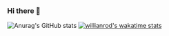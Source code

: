 ### Hi there 👋

<!--
**Geovanna-Lima/Geovanna-Lima** is a ✨ _special_ ✨ repository because its `README.md` (this file) appears on your GitHub profile.

Here are some ideas to get you started:

- 🔭 I’m currently working on ...
- 🌱 I’m currently learning ...
- 👯 I’m looking to collaborate on ...
- 🤔 I’m looking for help with ...
- 💬 Ask me about ...
- 📫 How to reach me: ...
- 😄 Pronouns: ...
- ⚡ Fun fact: ...
-->
![Anurag's GitHub stats](https://github-readme-stats.vercel.app/api?username=Geovanna-Lima&show_icons=true&theme=radical)
[![willianrod's wakatime stats](https://github-readme-stats.vercel.app/api/wakatime?username=Geovanna-Lima)](https://github.com/Geovanna-Lima/github-readme-stats)





